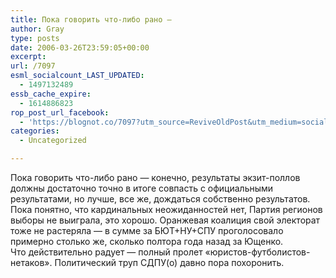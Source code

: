 ```yaml
---
title: Пока говорить что-либо рано —
author: Gray
type: posts
date: 2006-03-26T23:59:05+00:00
excerpt:
url: /7097
esml_socialcount_LAST_UPDATED:
  - 1497132489
essb_cache_expire:
  - 1614886823
rop_post_url_facebook:
  - 'https://blognot.co/7097?utm_source=ReviveOldPost&utm_medium=social&utm_campaign=ReviveOldPost'
categories:
  - Uncategorized

---
```








Пока говорить что-либо рано &#8212; конечно, результаты экзит-поллов должны достаточно точно в итоге совпасть с официальными результатами, но лучше, все же, дождаться собственно результатов.  
Пока понятно, что кардинальных неожиданностей нет, Партия регионов выборы не выиграла, это хорошо. Оранжевая коалиция свой электорат тоже не растеряла &#8212; в сумме за БЮТ+НУ+СПУ проголосовало примерно столько же, сколько полтора года назад за Ющенко.  
Что действительно радует &#8212; полный пролет &#171;юристов-футболистов-нетаков&#187;. Политический труп СДПУ(о) давно пора похоронить.